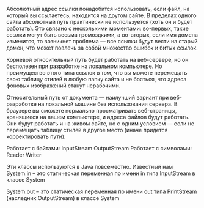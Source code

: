 Абсолютный адрес ссылки понадобится использовать, если файл, на который вы ссылаетесь, 
находится на другом сайте. В пределах одного сайта абсолютный путь практически не используется 
(хоть он и будет работать). Это связано с несколькими моментами: во-первых, такие ссылки могут быть весьма громоздкими, 
а во-вторых, если имя домена изменится, то возникнет проблема — все ссылки будут вести 
на старый домен, что может повлечь за собой множество ошибок и битых ссылок.

Корневой относительный путь будет работать на веб-сервере, но он бесполезен при 
разработке на локальном компьютере. Но преимущество этого типа ссылок в том, 
что вы можете перемещать свою таблицу стилей в любую папку сайта и не бояться, 
что адреса фоновых изображений станут нерабочими.

Относительный путь от документа — наилучший вариант при веб-разработке на 
локальной машине без использования сервера. В браузере вы сможете нормально 
просматривать веб-страницы, хранящиеся на вашем компьютере, и адреса файлов 
будут работать. Они будут работать и на живом сайте, но с одним условием — 
если не перемещать таблицу стилей в другое место (иначе придется корректировать пути).

Работает с байтами: InputStream OutputStream
Работает с символами: Reader Writer

Эти классы используются в Java повсеместно. Известный нам System.in – 
это статическая переменная по имени in типа InputStream в классе System

System.out – это статическая переменная по имени out типа PrintStream (наследник OutputStream) в классе System
